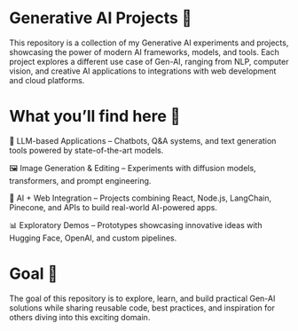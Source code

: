 # Generative AI Projects 🚀

This repository is a collection of my Generative AI experiments and projects, showcasing the power of modern AI frameworks, models, and tools. Each project explores a different use case of Gen-AI, ranging from NLP, computer vision, and creative AI applications to integrations with web development and cloud platforms.

# What you’ll find here 📌

🤖 LLM-based Applications – Chatbots, Q&A systems, and text generation tools powered by state-of-the-art models.

🖼️ Image Generation & Editing – Experiments with diffusion models, transformers, and prompt engineering.

🔗 AI + Web Integration – Projects combining React, Node.js, LangChain, Pinecone, and APIs to build real-world AI-powered apps.

📊 Exploratory Demos – Prototypes showcasing innovative ideas with Hugging Face, OpenAI, and custom pipelines.

# Goal 🎯

The goal of this repository is to explore, learn, and build practical Gen-AI solutions while sharing reusable code, best practices, and inspiration for others diving into this exciting domain.
